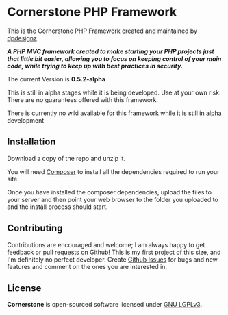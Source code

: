 # **Cornerstone PHP Framework**

This is the Cornerstone PHP Framework created and maintained by [dpdesignz](https://github.com/dpDesignz/)

***A PHP MVC framework created to make starting your PHP projects just that little bit easier, allowing you to focus on keeping control of your main code, while trying to keep up with best practices in security.***

The current Version is **0.5.2-alpha**

This is still in alpha stages while it is being developed. Use at your own risk. There are no guarantees offered with this framework.

There is currently no wiki available for this framework while it is still in alpha development

## Installation

Download a copy of the repo and unzip it.

You will need [Composer](https://getcomposer.org/) to install all the dependencies required to run your site.

Once you have installed the composer dependencies, upload the files to your server and then point your web browser to the folder you uploaded to and the install process should start.

## Contributing

Contributions are encouraged and welcome; I am always happy to get feedback or pull requests on Github! This is my first project of this size, and I'm definitely no perfect developer. Create [Github Issues](https://github.com/dpDesignz/cornerstone/issues) for bugs and new features and comment on the ones you are interested in.

## License

**Cornerstone** is open-sourced software licensed under [GNU LGPLv3](https://www.gnu.org/licenses/lgpl-3.0.en.html).